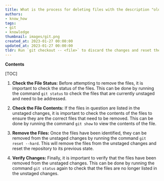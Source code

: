 ```yaml
---
title: What is the process for deleting files with the description "old mode 100755 new mode 100644" from unstaged changes in a git repository?
authors:
- know_how
tags:
- git
- knowledge
thumbnail: images/git.png
created_at: 2023-01-27 00:00:00
updated_at: 2023-01-27 00:00:00
tldr: Run `git checkout -- <file>` to discard the changes and reset the file to its previous state.
---
```


**Contents**

[TOC]

1. **Check the File Status:**
Before attempting to remove the files, it is important to check the status of the files. This can be done by running the command `git status` to check the files that are currently unstaged and need to be addressed.

2. **Check the File Contents:**
If the files in question are listed in the unstaged changes, it is important to check the contents of the files to ensure they are the correct files that need to be removed. This can be done by running the command `git show` to view the contents of the file.

3. **Remove the Files:**
Once the files have been identified, they can be removed from the unstaged changes by running the command `git reset --hard`. This will remove the files from the unstaged changes and reset the repository to its previous state.

4. **Verify Changes:**
Finally, it is important to verify that the files have been removed from the unstaged changes. This can be done by running the command `git status` again to check that the files are no longer listed in the unstaged changes.
